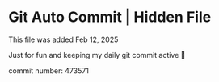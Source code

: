 # Git Auto Commit | Hidden File

This file was added Feb 12, 2025

Just for fun and keeping my daily git commit active 🤪

commit number: 473571
